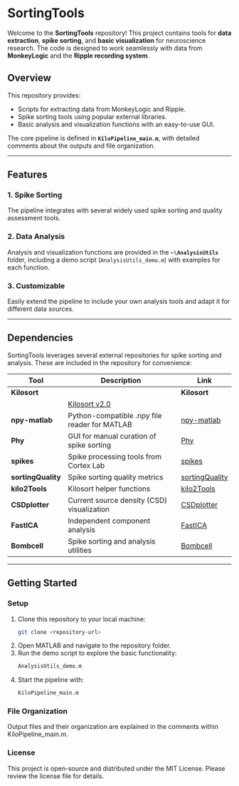 # SortingTools

Welcome to the **SortingTools** repository! This project contains tools for **data extraction**, **spike sorting**, and **basic visualization** for neuroscience research. The code is designed to work seamlessly with data from **MonkeyLogic** and the **Ripple recording system**. 

## Overview

This repository provides:
- Scripts for extracting data from MonkeyLogic and Ripple.
- Spike sorting tools using popular external libraries.
- Basic analysis and visualization functions with an easy-to-use GUI.

The core pipeline is defined in **`KiloPipeline_main.m`**, with detailed comments about the outputs and file organization.

---

## Features

### 1. Spike Sorting
The pipeline integrates with several widely used spike sorting and quality assessment tools.

### 2. Data Analysis
Analysis and visualization functions are provided in the **`~\AnalysisUtils`** folder, including a demo script (`AnalysisUtils_demo.m`) with examples for each function.

### 3. Customizable
Easily extend the pipeline to include your own analysis tools and adapt it for different data sources.

---

## Dependencies

SortingTools leverages several external repositories for spike sorting and analysis. These are included in the repository for convenience:

| Tool              | Description                                    | Link                                                                                         |
|-------------------|------------------------------------------------|----------------------------------------------------------------------------------------------|
| **Kilosort**      | | **Kilosort**      | Fast and efficient spike sorting (supports Kilosort v2.0 and v4.0)               | [Kilosort v2.0](https://github.com/MouseLand/Kilosort/releases/tag/v2.0)                     |
               | [Kilosort v2.0](https://github.com/MouseLand/Kilosort/releases/tag/v2.0)                     |
| **npy-matlab**    | Python-compatible .npy file reader for MATLAB  | [npy-matlab](https://github.com/kwikteam/npy-matlab)                                         |
| **Phy**           | GUI for manual curation of spike sorting       | [Phy](https://github.com/kwikteam/phy)                                                      |
| **spikes**        | Spike processing tools from Cortex Lab         | [spikes](https://github.com/cortex-lab/spikes)                                               |
| **sortingQuality**| Spike sorting quality metrics                 | [sortingQuality](https://github.com/cortex-lab/sortingQuality)                               |
| **kilo2Tools**    | Kilosort helper functions                      | [kilo2Tools](https://github.com/ElKatz/kilo2Tools)                                           |
| **CSDplotter**    | Current source density (CSD) visualization     | [CSDplotter](https://github.com/espenhgn/CSDplotter)                                         |
| **FastICA**       | Independent component analysis                 | [FastICA](https://github.com/aludnam/MATLAB/tree/master/FastICA_25)                          |
| **Bombcell**      | Spike sorting and analysis utilities           | [Bombcell](https://github.com/Julie-Fabre/bombcell/tree/main)                                |

---

## Getting Started

### Setup
1. Clone this repository to your local machine:
   ```bash
   git clone <repository-url>

2. Open MATLAB and navigate to the repository folder.
3. Run the demo script to explore the basic functionality:
    ```bash
    AnalysisUtils_demo.m
4. Start the pipeline with:
    ```bash
    KiloPipeline_main.m
### File Organization
Output files and their organization are explained in the comments within KiloPipeline_main.m.

### License
This project is open-source and distributed under the MIT License. Please review the license file for details.
